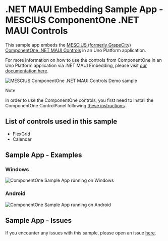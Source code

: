 # .NET MAUI Embedding Sample App - MESCIUS ComponentOne .NET MAUI Controls 

This sample app embeds the [MESCIUS (formerly GrapeCity) ComponentOne .NET MAUI Controls](https://developer.mescius.com/componentone/maui-ui-controls) in an Uno Platform application.

For more information on how to use the controls from ComponentOne in an Uno Platform application via .NET MAUI Embedding, please visit [our documentation here](https://aka.platform.uno/maui-embedding-sample-app-grapecity).

<img src="doc/assets/third-party-sample-grapecity.gif" alt="MESCIUS ComponentOne .NET MAUI Controls Demo sample" />

> [!NOTE]
> In order to use the ComponentOne controls, you first need to install the ComponentOne ControlPanel following [these instructions](https://developer.mescius.com/componentone/docs/maui/online-maui/get-started.html).

## List of controls used in this sample
- FlexGrid
- Calendar

## Sample App - Examples

### Windows

 ![ComponentOne Sample App running on Windows](doc/assets/GrapeCity_Windows.png)

### Android

 ![ComponentOne Sample App running on Android](doc/assets/GrapeCity_Android.png)

## Sample App - Issues
If you encounter any issues with this sample, please open an issue [here](https://github.com/unoplatform/uno/issues).
